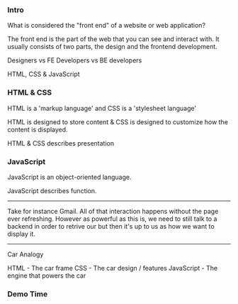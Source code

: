 
### Intro

What is considered the "front end" of a website or web application?

The front end is the part of the web that you can see and interact with. It usually consists of two parts, the design and the frontend development.

Designers vs FE Developers vs BE developers

HTML, CSS & JavaScript

### HTML & CSS

HTML is a 'markup language' and CSS is a 'stylesheet language'

HTML is designed to store content & CSS is designed to customize how the content is displayed.

HTML & CSS describes presentation

### JavaScript

JavaScript is an object-oriented language.

JavaScript describes function.

-----

Take for instance Gmail. All of that interaction happens without the page ever refreshing. However as powerful as this is, we need to still talk to a backend in order to retrive our but then it's up to us as how we want to display it.

-----

Car Analogy

HTML - The car frame
CSS - The car design / features
JavaScript - The engine that powers the car


### Demo Time

